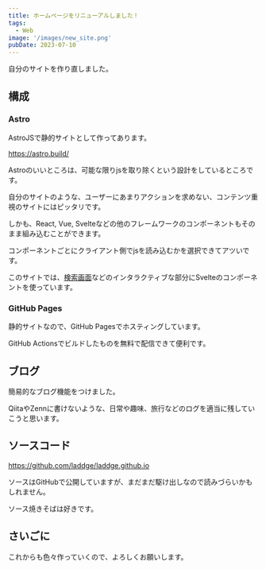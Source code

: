 ```yaml
---
title: ホームページをリニューアルしました！
tags:
  - Web
image: '/images/new_site.png'
pubDate: 2023-07-10
---
```


自分のサイトを作り直しました。

## 構成

### Astro

AstroJSで静的サイトとして作ってあります。

https://astro.build/

Astroのいいところは、可能な限りjsを取り除くという設計をしているところです。

自分のサイトのような、ユーザーにあまりアクションを求めない、コンテンツ重視のサイトにはピッタリです。

しかも、React, Vue, Svelteなどの他のフレームワークのコンポーネントもそのまま組み込むことができます。

コンポーネントごとにクライアント側でjsを読み込むかを選択できてアツいです。

このサイトでは、[検索画面](/articles)などのインタラクティブな部分にSvelteのコンポーネントを使っています。

### GitHub Pages

静的サイトなので、GitHub Pagesでホスティングしています。

GitHub Actionsでビルドしたものを無料で配信できて便利です。

## ブログ

簡易的なブログ機能をつけました。

QiitaやZennに書けないような、日常や趣味、旅行などのログを適当に残していこうと思います。

## ソースコード

https://github.com/laddge/laddge.github.io

ソースはGitHubで公開していますが、まだまだ駆け出しなので読みづらいかもしれません。

ソース焼きそばは好きです。

## さいごに

これからも色々作っていくので、よろしくお願いします。
